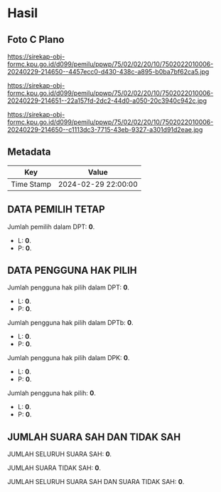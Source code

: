# Hasil

## Foto C Plano

https://sirekap-obj-formc.kpu.go.id/d099/pemilu/ppwp/75/02/02/20/10/7502022010006-20240229-214650--4457ecc0-d430-438c-a895-b0ba7bf62ca5.jpg

https://sirekap-obj-formc.kpu.go.id/d099/pemilu/ppwp/75/02/02/20/10/7502022010006-20240229-214651--22a157fd-2dc2-44d0-a050-20c3940c942c.jpg

https://sirekap-obj-formc.kpu.go.id/d099/pemilu/ppwp/75/02/02/20/10/7502022010006-20240229-214650--c1113dc3-7715-43eb-9327-a301d91d2eae.jpg


## Metadata

| Key        | Value               |
| ---------- | ------------------- |
| Time Stamp | 2024-02-29 22:00:00 |


## DATA PEMILIH TETAP

Jumlah pemilih dalam DPT: **0**.
 * L: **0**.
 * P: **0**.

## DATA PENGGUNA HAK PILIH

Jumlah pengguna hak pilih dalam DPT: **0**.
 * L: **0**.
 * P: **0**.

Jumlah pengguna hak pilih dalam DPTb: **0**.
 * L: **0**.
 * P: **0**.

Jumlah pengguna hak pilih dalam DPK: **0**.
 * L: **0**.
 * P: **0**.

Jumlah pengguna hak pilih: **0**.
 * L: **0**.
 * P: **0**.

## JUMLAH SUARA SAH DAN TIDAK SAH

JUMLAH SELURUH SUARA SAH: **0**.

JUMLAH SUARA TIDAK SAH: **0**.

JUMLAH SELURUH SUARA SAH DAN SUARA TIDAK SAH: **0**.


